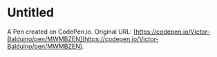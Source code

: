 # Untitled

A Pen created on CodePen.io. Original URL: [https://codepen.io/Victor-Balduino/pen/MWMBZEN](https://codepen.io/Victor-Balduino/pen/MWMBZEN).

